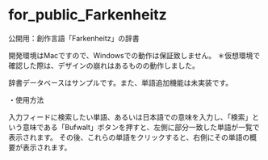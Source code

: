 # for_public_Farkenheitz
公開用：創作言語「Farkenheitz」の辞書

開発環境はMacですので、Windowsでの動作は保証致しません。
＊仮想環境で確認した際は、デザインの崩れはあるものの動作しました。

辞書データベースはサンプルです。また、単語追加機能は未実装です。



・使用方法

入力フィードに検索したい単語、あるいは日本語での意味を入力し、「検索」という意味である「Bufwalt」ボタンを押すと、左側に部分一致した単語が一覧で表示されます。
その後、これらの単語をクリックすると、右側にその単語の概要が表示されます。
